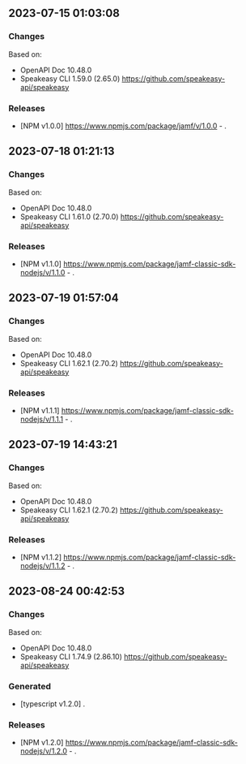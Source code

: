 

## 2023-07-15 01:03:08
### Changes
Based on:
- OpenAPI Doc 10.48.0 
- Speakeasy CLI 1.59.0 (2.65.0) https://github.com/speakeasy-api/speakeasy
### Releases
- [NPM v1.0.0] https://www.npmjs.com/package/jamf/v/1.0.0 - .

## 2023-07-18 01:21:13
### Changes
Based on:
- OpenAPI Doc 10.48.0 
- Speakeasy CLI 1.61.0 (2.70.0) https://github.com/speakeasy-api/speakeasy
### Releases
- [NPM v1.1.0] https://www.npmjs.com/package/jamf-classic-sdk-nodejs/v/1.1.0 - .

## 2023-07-19 01:57:04
### Changes
Based on:
- OpenAPI Doc 10.48.0 
- Speakeasy CLI 1.62.1 (2.70.2) https://github.com/speakeasy-api/speakeasy
### Releases
- [NPM v1.1.1] https://www.npmjs.com/package/jamf-classic-sdk-nodejs/v/1.1.1 - .

## 2023-07-19 14:43:21
### Changes
Based on:
- OpenAPI Doc 10.48.0 
- Speakeasy CLI 1.62.1 (2.70.2) https://github.com/speakeasy-api/speakeasy
### Releases
- [NPM v1.1.2] https://www.npmjs.com/package/jamf-classic-sdk-nodejs/v/1.1.2 - .

## 2023-08-24 00:42:53
### Changes
Based on:
- OpenAPI Doc 10.48.0 
- Speakeasy CLI 1.74.9 (2.86.10) https://github.com/speakeasy-api/speakeasy
### Generated
- [typescript v1.2.0] .
### Releases
- [NPM v1.2.0] https://www.npmjs.com/package/jamf-classic-sdk-nodejs/v/1.2.0 - .